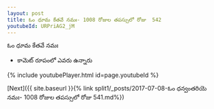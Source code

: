 ```yaml
---
layout: post
title: ఓం ధూమ కేతవే నమః- 1008 రోజుల తపస్సులో రోజు  542
youtubeId: URPriAG2_jM
---
```

 
 
 ఓం ధూమ కేతవే నమః  
 
 -  కామెట్ రూపంలో ఎవరు ఉన్నారు 
 
  
 
  
 
 
 
 
 
 


{% include youtubePlayer.html id=page.youtubeId %}
 
[Next]({{ site.baseurl }}{% link  split1/_posts/2017-07-08-ఓం ధన్వంతరియె నమః- 1008 రోజుల తపస్సులో రోజు  541.md%})
 
